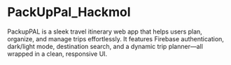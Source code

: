 # PackUpPal_Hackmol
PackupPAL is a sleek travel itinerary web app that helps users plan, organize, and manage trips effortlessly. It features Firebase authentication, dark/light mode, destination search, and a dynamic trip planner—all wrapped in a clean, responsive UI.

